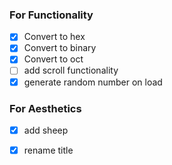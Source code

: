 ### For Functionality
- [x] Convert to hex
- [x] Convert to binary
- [x] Convert to oct
- [ ] add scroll functionality
- [x] generate random number on load

### For Aesthetics 
- [x] add sheep
- [x] rename title

